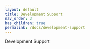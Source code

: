 ```yaml
---
layout: default
title: Development Support
nav_order: 3
has_children: true
permalink: /docs/development-support
---
```


Development Support